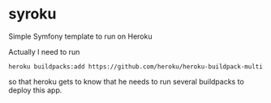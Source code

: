 # syroku
Simple Symfony template to run on Heroku

Actually I need to run
```
heroku buildpacks:add https://github.com/heroku/heroku-buildpack-multi
```

so that heroku gets to know that he needs to run several buildpacks to deploy this app.
